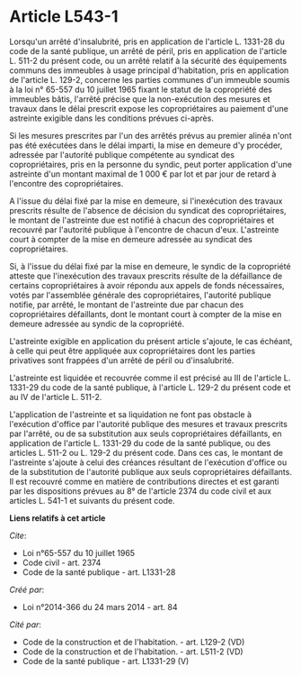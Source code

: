 # Article L543-1

Lorsqu'un arrêté d'insalubrité, pris en application de l'article L. 1331-28 du code de la santé publique, un arrêté de péril,
pris en application de l'article L. 511-2 du présent code, ou un arrêté relatif à la sécurité des équipements communs des
immeubles à usage principal d'habitation, pris en application de l'article L. 129-2, concerne les parties communes d'un
immeuble soumis à la loi n° 65-557 du 10 juillet 1965 fixant le statut de la copropriété des immeubles bâtis, l'arrêté
précise que la non-exécution des mesures et travaux dans le délai prescrit expose les copropriétaires au paiement d'une
astreinte exigible dans les conditions prévues ci-après.

Si les mesures prescrites par l'un des arrêtés prévus au premier alinéa n'ont pas été exécutées dans le délai imparti, la
mise en demeure d'y procéder, adressée par l'autorité publique compétente au syndicat des copropriétaires, pris en la
personne du syndic, peut porter application d'une astreinte d'un montant maximal de 1 000 € par lot et par jour de retard à
l'encontre des copropriétaires.

A l'issue du délai fixé par la mise en demeure, si l'inexécution des travaux prescrits résulte de l'absence de décision du
syndicat des copropriétaires, le montant de l'astreinte due est notifié à chacun des copropriétaires et recouvré par
l'autorité publique à l'encontre de chacun d'eux. L'astreinte court à compter de la mise en demeure adressée au syndicat des
copropriétaires.

Si, à l'issue du délai fixé par la mise en demeure, le syndic de la copropriété atteste que l'inexécution des travaux
prescrits résulte de la défaillance de certains copropriétaires à avoir répondu aux appels de fonds nécessaires, votés par
l'assemblée générale des copropriétaires, l'autorité publique notifie, par arrêté, le montant de l'astreinte due par chacun
des copropriétaires défaillants, dont le montant court à compter de la mise en demeure adressée au syndic de la copropriété.

L'astreinte exigible en application du présent article s'ajoute, le cas échéant, à celle qui peut être appliquée aux
copropriétaires dont les parties privatives sont frappées d'un arrêté de péril ou d'insalubrité.

L'astreinte est liquidée et recouvrée comme il est précisé au III de l'article L. 1331-29 du code de la santé publique, à
l'article L. 129-2 du présent code et au IV de l'article L. 511-2.

L'application de l'astreinte et sa liquidation ne font pas obstacle à l'exécution d'office par l'autorité publique des
mesures et travaux prescrits par l'arrêté, ou de sa substitution aux seuls copropriétaires défaillants, en application de
l'article L. 1331-29 du code de la santé publique, ou des articles L. 511-2 ou L. 129-2 du présent code. Dans ces cas, le
montant de l'astreinte s'ajoute à celui des créances résultant de l'exécution d'office ou de la substitution de l'autorité
publique aux seuls copropriétaires défaillants. Il est recouvré comme en matière de contributions directes et est garanti par
les dispositions prévues au 8° de l'article 2374 du code civil et aux articles L. 541-1 et suivants du présent code.

**Liens relatifs à cet article**

_Cite_:

  - Loi n°65-557 du 10 juillet 1965
  - Code civil - art. 2374
  - Code de la santé publique - art. L1331-28

_Créé par_:

  - Loi n°2014-366 du 24 mars 2014 - art. 84

_Cité par_:

  - Code de la construction et de l'habitation. - art. L129-2 (VD)
  - Code de la construction et de l'habitation. - art. L511-2 (VD)
  - Code de la santé publique - art. L1331-29 (V)

